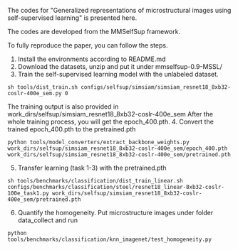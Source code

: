 The codes for "Generalized representations of microstructural images 
using self-supervised learning" is presented here.  

The codes are developed from the MMSelfSup framework.

To fully reproduce the paper, you can follow the steps.

1. Install the environments according to README.md
2. Download the datasets, unzip and put it under mmselfsup-0.9-MSSL/
3. Train the self-supervised learning model with the unlabeled dataset.
```shell
sh tools/dist_train.sh configs/selfsup/simsiam/simsiam_resnet18_8xb32-coslr-400e_sem.py 0
```
The training output is also provided in work_dirs/selfsup/simsiam_resnet18_8xb32-coslr-400e_sem
After the whole training process, you will get the epoch_400.pth.
4. Convert the trained epoch_400.pth to the pretrained.pth
```shell
python tools/model_converters/extract_backbone_weights.py work_dirs/selfsup/simsiam_resnet18_8xb32-coslr-400e_sem/epoch_400.pth work_dirs/selfsup/simsiam_resnet18_8xb32-coslr-400e_sem/pretrained.pth
```
5. Transfer learning (task 1-3) with the pretrained.pth
```shell
sh tools/benchmarks/classification/dist_train_linear.sh configs/benchmarks/classification/steel/resnet18_linear-8xb32-coslr-100e_task1.py work_dirs/selfsup/simsiam_resnet18_8xb32-coslr-400e_sem/pretrained.pth
```
6. Quantify the homogeneity. Put microstructure images under folder data_collect and run
```shell
python tools/benchmarks/classification/knn_imagenet/test_homogeneity.py
```
